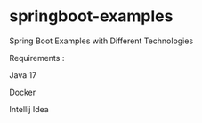 # springboot-examples
Spring Boot Examples with Different Technologies



Requirements :

Java 17

Docker

Intellij Idea

